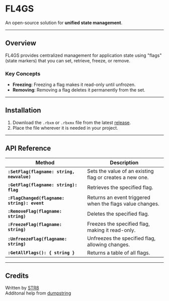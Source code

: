 # FL4GS

An open-source solution for **unified state management**.

---

## Overview

FL4GS provides centralized management for application state using "flags" (state markers) that you can set, retrieve, freeze, or remove.

### Key Concepts

- **Freezing**: Freezing a flag makes it read-only until unfrozen.
- **Removing**: Removing a flag deletes it permanently from the set.

---

## Installation

1. Download the `.rbxm` or `.rbxmx` file from the latest [release](https://github.com/STRA8/FL4GS/releases/latest).
2. Place the file wherever it is needed in your project.

---

## API Reference

| Method                                      | Description                                              |
| ------------------------------------------- | -------------------------------------------------------- |
| **`:SetFlag(flagname: string, newvalue)`**  | Sets the value of an existing flag or creates a new one. |
| **`:GetFlag(flagname: string): flag`**      | Retrieves the specified flag.                            |
| **`:FlagChanged(flagname: string): event`** | Returns an event triggered when the flags value changes. |
| **`:RemoveFlag(flagname: string)`**         | Deletes the specified flag.                              |
| **`:FreezeFlag(flagname: string)`**         | Freezes the specified flag, making it read-only.         |
| **`:UnfreezeFlag(flagname: string)`**       | Unfreezes the specified flag, allowing changes.          |
| **`:GetAllFlags(): { string }`**            | Returns a table of all flags.                            |

---

## Credits

Written by [STR8](https://github.com/S-T-R-8)<br/>
Additonal help from [dumpstring](https://github.com/dumpstring)
